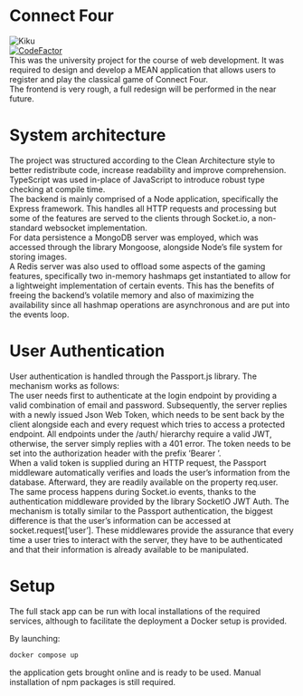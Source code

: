 # Connect Four
![Kiku](https://www.unive.it/pag/fileadmin/user_upload/extra/pid/img/loghi/logo_CF_1.png)  
[![CodeFactor](https://www.codefactor.io/repository/github/owsky/connect-four/badge)](https://www.codefactor.io/repository/github/owsky/connect-four)  
This was the university project for the course of web development. It was required to design and develop a MEAN application that allows users to register and play the classical game of Connect Four.  
The frontend is very rough, a full redesign will be performed in the near future.

# System architecture
The project was structured according to the Clean Architecture style to better redistribute code, increase readability and improve comprehension. TypeScript was used in-place of JavaScript to introduce robust type checking at compile time.</br>
The backend is mainly comprised of a Node application, specifically the Express framework. This handles all HTTP requests and processing but some of the features are served to the clients through Socket.io, a non-standard websocket implementation.</br>
For data persistence a MongoDB server was employed, which was accessed through the library Mongoose, alongside Node’s file system for storing images.</br>
A Redis server was also used to offload some aspects of the gaming features, specifically two in-memory hashmaps get instantiated to allow for a lightweight implementation of certain events. This has the benefits of freeing the backend’s volatile memory and also of maximizing the availability since all hashmap operations are asynchronous and are put into the events loop.

# User Authentication
User authentication is handled through the Passport.js library. The mechanism works as follows:</br>
The user needs first to authenticate at the login endpoint by providing a valid combination of email and password. Subsequently, the server replies with a newly issued Json Web Token, which needs to be sent back by the client alongside each and every request which tries to access a protected endpoint. All endpoints under the /auth/ hierarchy require a valid JWT, otherwise, the server simply replies with a 401 error. The token needs to be set into the authorization header with the prefix ’Bearer ’.</br>
When a valid token is supplied during an HTTP request, the Passport middleware automatically verifies and loads the user’s information from the database. Afterward, they are readily available on the property req.user. The same process happens during Socket.io events, thanks to the authentication middleware provided by the library SocketIO JWT Auth. The mechanism is totally similar to the Passport authentication, the biggest difference is that the user’s information can be accessed at socket.request[’user’]. These middlewares provide the assurance that every time a user tries to interact with the server, they have to be authenticated and that their information is already available to be manipulated.

# Setup
The full stack app can be run with local installations of the required services, although to facilitate the deployment a Docker setup is provided.

By launching:
```sh
docker compose up
```
the application gets brought online and is ready to be used. Manual installation of npm packages is still required.
